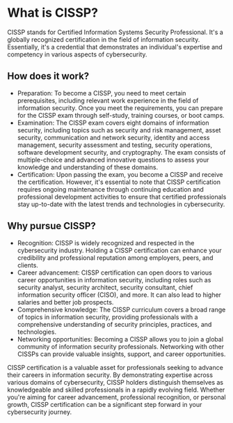 # What is CISSP?
CISSP stands for Certified Information Systems Security Professional. It's a globally recognized certification in the field of information security. Essentially, it's a credential that demonstrates an individual's expertise and competency in various aspects of cybersecurity.

## How does it work?
- Preparation: To become a CISSP, you need to meet certain prerequisites, including relevant work experience in the field of information security. Once you meet the requirements, you can prepare for the CISSP exam through self-study, training courses, or boot camps.
- Examination: The CISSP exam covers eight domains of information security, including topics such as security and risk management, asset security, communication and network security, identity and access management, security assessment and testing, security operations, software development security, and cryptography. The exam consists of multiple-choice and advanced innovative questions to assess your knowledge and understanding of these domains.
- Certification: Upon passing the exam, you become a CISSP and receive the certification. However, it's essential to note that CISSP certification requires ongoing maintenance through continuing education and professional development activities to ensure that certified professionals stay up-to-date with the latest trends and technologies in cybersecurity.
## Why pursue CISSP?
- Recognition: CISSP is widely recognized and respected in the cybersecurity industry. Holding a CISSP certification can enhance your credibility and professional reputation among employers, peers, and clients.
- Career advancement: CISSP certification can open doors to various career opportunities in information security, including roles such as security analyst, security architect, security consultant, chief information security officer (CISO), and more. It can also lead to higher salaries and better job prospects.
- Comprehensive knowledge: The CISSP curriculum covers a broad range of topics in information security, providing professionals with a comprehensive understanding of security principles, practices, and technologies.
- Networking opportunities: Becoming a CISSP allows you to join a global community of information security professionals. Networking with other CISSPs can provide valuable insights, support, and career opportunities.

CISSP certification is a valuable asset for professionals seeking to advance their careers in information security. By demonstrating expertise across various domains of cybersecurity, CISSP holders distinguish themselves as knowledgeable and skilled professionals in a rapidly evolving field. Whether you're aiming for career advancement, professional recognition, or personal growth, CISSP certification can be a significant step forward in your cybersecurity journey.
